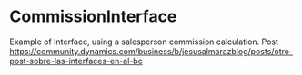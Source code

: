 # CommissionInterface
Example of Interface, using a salesperson commission calculation.
Post https://community.dynamics.com/business/b/jesusalmarazblog/posts/otro-post-sobre-las-interfaces-en-al-bc 
